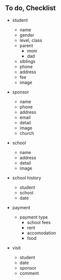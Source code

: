 ## To do, Checklist

- student

  - name
  - gender
  - level, class
  - parent
    - mom
    - dad
  - siblings
  - phone
  - address
  - fee
  - image

- sponsor

  - name
  - phone
  - address
  - email
  - detail
  - image
  - church

- school

  - name
  - address
  - detail
  - image

- school history

  - student
  - school
  - date

- payment

  - payment type
    - school fees
    - rent
    - accomodation
    - food

- visit

  - student
  - date
  - sponsor
  - comment
